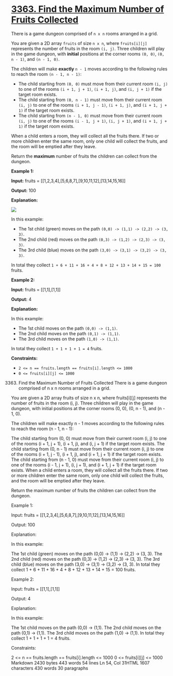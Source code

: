 # [3363. Find the Maximum Number of Fruits Collected](https://leetcode.com/problems/find-the-maximum-number-of-fruits-collected/)

There is a game dungeon comprised of `n x n`  rooms arranged in a grid.

You are given a 2D array  `fruits`  of size  `n x n`, where  `fruits[i][j]`  represents the number of fruits in the room  `(i, j)`. Three children will play in the game dungeon, with  **initial**  positions at the corner rooms  `(0, 0)`,  `(0, n - 1)`, and  `(n - 1, 0)`.

The children will make  **exactly**  `n - 1`  moves according to the following rules to reach the room  `(n - 1, n - 1)`:

-   The child starting from  `(0, 0)`  must move from their current room  `(i, j)`  to one of the rooms  `(i + 1, j + 1)`,  `(i + 1, j)`, and  `(i, j + 1)`  if the target room exists.
-   The child starting from  `(0, n - 1)`  must move from their current room  `(i, j)`  to one of the rooms  `(i + 1, j - 1)`,  `(i + 1, j)`, and  `(i + 1, j + 1)`  if the target room exists.
-   The child starting from  `(n - 1, 0)`  must move from their current room  `(i, j)`  to one of the rooms  `(i - 1, j + 1)`,  `(i, j + 1)`, and  `(i + 1, j + 1)`  if the target room exists.

When a child enters a room, they will collect all the fruits there. If two or more children enter the same room, only one child will collect the fruits, and the room will be emptied after they leave.

Return the  **maximum**  number of fruits the children can collect from the dungeon.

**Example 1:**

**Input:**  fruits = [[1,2,3,4],[5,6,8,7],[9,10,11,12],[13,14,15,16]]

**Output:**  100

**Explanation:**

![](https://assets.leetcode.com/uploads/2024/10/15/example_1.gif)

In this example:

-   The 1st  child (green) moves on the path  `(0,0) -> (1,1) -> (2,2) -> (3, 3)`.
-   The 2nd  child (red) moves on the path  `(0,3) -> (1,2) -> (2,3) -> (3, 3)`.
-   The 3rd  child (blue) moves on the path  `(3,0) -> (3,1) -> (3,2) -> (3, 3)`.

In total they collect  `1 + 6 + 11 + 16 + 4 + 8 + 12 + 13 + 14 + 15 = 100`  fruits.

**Example 2:**

**Input:**  fruits = [[1,1],[1,1]]

**Output:**  4

**Explanation:**

In this example:

-   The 1st  child moves on the path  `(0,0) -> (1,1)`.
-   The 2nd  child moves on the path  `(0,1) -> (1,1)`.
-   The 3rd  child moves on the path  `(1,0) -> (1,1)`.

In total they collect  `1 + 1 + 1 + 1 = 4`  fruits.

**Constraints:**

-   `2 <= n == fruits.length == fruits[i].length <= 1000`
-   `0 <= fruits[i][j] <= 1000`
3363. Find the Maximum Number of Fruits Collected
There is a game dungeon comprised of n x n rooms arranged in a grid.

You are given a 2D array fruits of size n x n, where fruits[i][j] represents the number of fruits in the room (i, j). Three children will play in the game dungeon, with initial positions at the corner rooms (0, 0), (0, n - 1), and (n - 1, 0).

The children will make exactly n - 1 moves according to the following rules to reach the room (n - 1, n - 1):

The child starting from (0, 0) must move from their current room (i, j) to one of the rooms (i + 1, j + 1), (i + 1, j), and (i, j + 1) if the target room exists.
The child starting from (0, n - 1) must move from their current room (i, j) to one of the rooms (i + 1, j - 1), (i + 1, j), and (i + 1, j + 1) if the target room exists.
The child starting from (n - 1, 0) must move from their current room (i, j) to one of the rooms (i - 1, j + 1), (i, j + 1), and (i + 1, j + 1) if the target room exists.
When a child enters a room, they will collect all the fruits there. If two or more children enter the same room, only one child will collect the fruits, and the room will be emptied after they leave.

Return the maximum number of fruits the children can collect from the dungeon.

Example 1:

Input: fruits = [[1,2,3,4],[5,6,8,7],[9,10,11,12],[13,14,15,16]]

Output: 100

Explanation:



In this example:

The 1st child (green) moves on the path (0,0) -> (1,1) -> (2,2) -> (3, 3).
The 2nd child (red) moves on the path (0,3) -> (1,2) -> (2,3) -> (3, 3).
The 3rd child (blue) moves on the path (3,0) -> (3,1) -> (3,2) -> (3, 3).
In total they collect 1 + 6 + 11 + 16 + 4 + 8 + 12 + 13 + 14 + 15 = 100 fruits.

Example 2:

Input: fruits = [[1,1],[1,1]]

Output: 4

Explanation:

In this example:

The 1st child moves on the path (0,0) -> (1,1).
The 2nd child moves on the path (0,1) -> (1,1).
The 3rd child moves on the path (1,0) -> (1,1).
In total they collect 1 + 1 + 1 + 1 = 4 fruits.

Constraints:

2 <= n == fruits.length == fruits[i].length <= 1000
0 <= fruits[i][j] <= 1000
Markdown 2430 bytes 443 words 54 lines Ln 54, Col 31HTML 1607 characters 430 words 30 paragraphs
